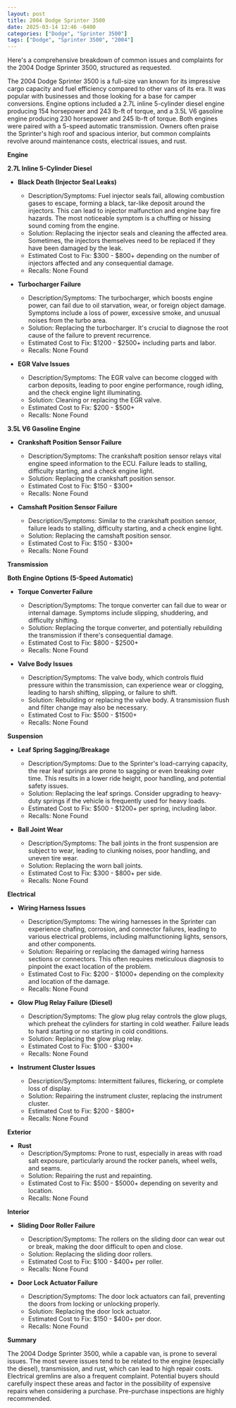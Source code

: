 ```yaml
---
layout: post
title: 2004 Dodge Sprinter 3500
date: 2025-03-14 12:46 -0400
categories: ["Dodge", "Sprinter 3500"]
tags: ["Dodge", "Sprinter 3500", "2004"]
---
```

Here's a comprehensive breakdown of common issues and complaints for the 2004 Dodge Sprinter 3500, structured as requested.

The 2004 Dodge Sprinter 3500 is a full-size van known for its impressive cargo capacity and fuel efficiency compared to other vans of its era. It was popular with businesses and those looking for a base for camper conversions. Engine options included a 2.7L inline 5-cylinder diesel engine producing 154 horsepower and 243 lb-ft of torque, and a 3.5L V6 gasoline engine producing 230 horsepower and 245 lb-ft of torque. Both engines were paired with a 5-speed automatic transmission. Owners often praise the Sprinter's high roof and spacious interior, but common complaints revolve around maintenance costs, electrical issues, and rust.

**Engine**

**2.7L Inline 5-Cylinder Diesel**

*   **Black Death (Injector Seal Leaks)**
    *   Description/Symptoms: Fuel injector seals fail, allowing combustion gases to escape, forming a black, tar-like deposit around the injectors. This can lead to injector malfunction and engine bay fire hazards. The most noticeable symptom is a chuffing or hissing sound coming from the engine.
    *   Solution: Replacing the injector seals and cleaning the affected area. Sometimes, the injectors themselves need to be replaced if they have been damaged by the leak.
    *   Estimated Cost to Fix: $300 - $800+ depending on the number of injectors affected and any consequential damage.
    *   Recalls: None Found

*   **Turbocharger Failure**
    *   Description/Symptoms: The turbocharger, which boosts engine power, can fail due to oil starvation, wear, or foreign object damage. Symptoms include a loss of power, excessive smoke, and unusual noises from the turbo area.
    *   Solution: Replacing the turbocharger. It's crucial to diagnose the root cause of the failure to prevent recurrence.
    *   Estimated Cost to Fix: $1200 - $2500+ including parts and labor.
    *   Recalls: None Found

*   **EGR Valve Issues**
    *   Description/Symptoms: The EGR valve can become clogged with carbon deposits, leading to poor engine performance, rough idling, and the check engine light illuminating.
    *   Solution: Cleaning or replacing the EGR valve.
    *   Estimated Cost to Fix: $200 - $500+
    *   Recalls: None Found

**3.5L V6 Gasoline Engine**

*   **Crankshaft Position Sensor Failure**
    *   Description/Symptoms: The crankshaft position sensor relays vital engine speed information to the ECU. Failure leads to stalling, difficulty starting, and a check engine light.
    *   Solution: Replacing the crankshaft position sensor.
    *   Estimated Cost to Fix: $150 - $300+
    *   Recalls: None Found

*   **Camshaft Position Sensor Failure**
    *   Description/Symptoms: Similar to the crankshaft position sensor, failure leads to stalling, difficulty starting, and a check engine light.
    *   Solution: Replacing the camshaft position sensor.
    *   Estimated Cost to Fix: $150 - $300+
    *   Recalls: None Found

**Transmission**

**Both Engine Options (5-Speed Automatic)**

*   **Torque Converter Failure**
    *   Description/Symptoms: The torque converter can fail due to wear or internal damage. Symptoms include slipping, shuddering, and difficulty shifting.
    *   Solution: Replacing the torque converter, and potentially rebuilding the transmission if there's consequential damage.
    *   Estimated Cost to Fix: $800 - $2500+
    *   Recalls: None Found

*   **Valve Body Issues**
    *   Description/Symptoms: The valve body, which controls fluid pressure within the transmission, can experience wear or clogging, leading to harsh shifting, slipping, or failure to shift.
    *   Solution: Rebuilding or replacing the valve body. A transmission flush and filter change may also be necessary.
    *   Estimated Cost to Fix: $500 - $1500+
    *   Recalls: None Found

**Suspension**

*   **Leaf Spring Sagging/Breakage**
    *   Description/Symptoms: Due to the Sprinter's load-carrying capacity, the rear leaf springs are prone to sagging or even breaking over time. This results in a lower ride height, poor handling, and potential safety issues.
    *   Solution: Replacing the leaf springs. Consider upgrading to heavy-duty springs if the vehicle is frequently used for heavy loads.
    *   Estimated Cost to Fix: $500 - $1200+ per spring, including labor.
    *   Recalls: None Found

*   **Ball Joint Wear**
    *   Description/Symptoms: The ball joints in the front suspension are subject to wear, leading to clunking noises, poor handling, and uneven tire wear.
    *   Solution: Replacing the worn ball joints.
    *   Estimated Cost to Fix: $300 - $800+ per side.
    *   Recalls: None Found

**Electrical**

*   **Wiring Harness Issues**
    *   Description/Symptoms: The wiring harnesses in the Sprinter can experience chafing, corrosion, and connector failures, leading to various electrical problems, including malfunctioning lights, sensors, and other components.
    *   Solution: Repairing or replacing the damaged wiring harness sections or connectors. This often requires meticulous diagnosis to pinpoint the exact location of the problem.
    *   Estimated Cost to Fix: $200 - $1000+ depending on the complexity and location of the damage.
    *   Recalls: None Found

*   **Glow Plug Relay Failure (Diesel)**
    *   Description/Symptoms: The glow plug relay controls the glow plugs, which preheat the cylinders for starting in cold weather. Failure leads to hard starting or no starting in cold conditions.
    *   Solution: Replacing the glow plug relay.
    *   Estimated Cost to Fix: $100 - $300+
    *   Recalls: None Found

*   **Instrument Cluster Issues**
    *   Description/Symptoms: Intermittent failures, flickering, or complete loss of display.
    *   Solution: Repairing the instrument cluster, replacing the instrument cluster.
    *   Estimated Cost to Fix: $200 - $800+
    *   Recalls: None Found

**Exterior**

*   **Rust**
    *   Description/Symptoms: Prone to rust, especially in areas with road salt exposure, particularly around the rocker panels, wheel wells, and seams.
    *   Solution: Repairing the rust and repainting.
    *   Estimated Cost to Fix: $500 - $5000+ depending on severity and location.
    *   Recalls: None Found

**Interior**

*   **Sliding Door Roller Failure**
    *   Description/Symptoms: The rollers on the sliding door can wear out or break, making the door difficult to open and close.
    *   Solution: Replacing the sliding door rollers.
    *   Estimated Cost to Fix: $100 - $400+ per roller.
    *   Recalls: None Found

*   **Door Lock Actuator Failure**
    *   Description/Symptoms: The door lock actuators can fail, preventing the doors from locking or unlocking properly.
    *   Solution: Replacing the door lock actuator.
    *   Estimated Cost to Fix: $150 - $400+ per door.
    *   Recalls: None Found

**Summary**

The 2004 Dodge Sprinter 3500, while a capable van, is prone to several issues. The most severe issues tend to be related to the engine (especially the diesel), transmission, and rust, which can lead to high repair costs. Electrical gremlins are also a frequent complaint. Potential buyers should carefully inspect these areas and factor in the possibility of expensive repairs when considering a purchase. Pre-purchase inspections are highly recommended.

